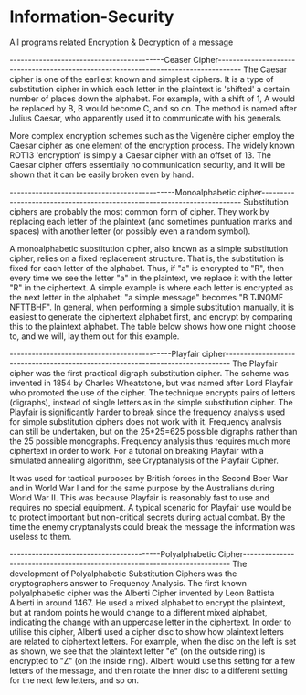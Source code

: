 # Information-Security
All programs related Encryption  &amp;  Decryption of a message

------------------------------------------Ceaser Cipher------------------------------------------------------------------------------------
The Caesar cipher is one of the earliest known and simplest ciphers. It is a type of substitution cipher in which each letter in the plaintext is 'shifted' a certain number of places down the alphabet. For example, with a shift of 1, A would be replaced by B, B would become C, and so on. The method is named after Julius Caesar, who apparently used it to communicate with his generals.

More complex encryption schemes such as the Vigenère cipher employ the Caesar cipher as one element of the encryption process. The widely known ROT13 'encryption' is simply a Caesar cipher with an offset of 13. The Caesar cipher offers essentially no communication security, and it will be shown that it can be easily broken even by hand.

---------------------------------------------Monoalphabetic cipher------------------------------------------------------------------------
Substitution ciphers are probably the most common form of cipher. They work by replacing each letter of the plaintext (and sometimes puntuation marks and spaces) with another letter (or possibly even a random symbol).

A monoalphabetic substitution cipher, also known as a simple substitution cipher, relies on a fixed replacement structure. That is, the substitution is fixed for each letter of the alphabet. Thus, if "a" is encrypted to "R", then every time we see the letter "a" in the plaintext, we replace it with the letter "R" in the ciphertext.
A simple example is where each letter is encrypted as the next letter in the alphabet: "a simple message" becomes "B TJNQMF NFTTBHF". In general, when performing a simple substitution manually, it is easiest to generate the ciphertext alphabet first, and encrypt by comparing this to the plaintext alphabet. The table below shows how one might choose to, and we will, lay them out for this example.

--------------------------------------------Playfair cipher-------------------------------------------------------------------------------
The Playfair cipher was the first practical digraph substitution cipher. The scheme was invented in 1854 by Charles Wheatstone, but was named after Lord Playfair who promoted the use of the cipher. The technique encrypts pairs of letters (digraphs), instead of single letters as in the simple substitution cipher. The Playfair is significantly harder to break since the frequency analysis used for simple substitution ciphers does not work with it. Frequency analysis can still be undertaken, but on the 25*25=625 possible digraphs rather than the 25 possible monographs. Frequency analysis thus requires much more ciphertext in order to work. For a tutorial on breaking Playfair with a simulated annealing algorithm, see Cryptanalysis of the Playfair Cipher.

It was used for tactical purposes by British forces in the Second Boer War and in World War I and for the same purpose by the Australians during World War II. This was because Playfair is reasonably fast to use and requires no special equipment. A typical scenario for Playfair use would be to protect important but non-critical secrets during actual combat. By the time the enemy cryptanalysts could break the message the information was useless to them.

-----------------------------------------Polyalphabetic Cipher--------------------------------------------------------------------------
The development of Polyalphabetic Substitution Ciphers was the cryptographers answer to Frequency Analysis. The first known polyalphabetic cipher was the Alberti Cipher invented by Leon Battista Alberti in around 1467. He used a mixed alphabet to encrypt the plaintext, but at random points he would change to a different mixed alphabet, indicating the change with an uppercase letter in the ciphertext. In order to utilise this cipher, Alberti used a cipher disc to show how plaintext letters are related to ciphertext letters.
For example, when the disc on the left is set as shown, we see that the plaintext letter "e" (on the outside ring) is encrypted to "Z" (on the inside ring).
Alberti would use this setting for a few letters of the message, and then rotate the inner disc to a different setting for the next few letters, and so on.
